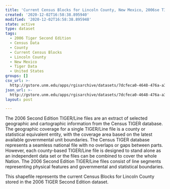```yaml
---
title: 'Current Census Blocks for Lincoln County, New Mexico, 2006se TIGER'
created: '2020-12-02T16:58:38.895940'
modified: '2020-12-02T16:58:38.895948'
state: active
type: dataset
tags:
  - 2006 Tiger Second Edition
  - Census Data
  - County
  - Current Census Blocks
  - Lincoln County
  - New Mexico
  - Tiger Data
  - United States
groups: []
csv_url: >-
  http://gstore.unm.edu/apps/rgisarchive/datasets/7dcfeca0-4648-476a-a33c-4153c99fb83d/tgr2006se_linc_blkcu.derived.csv
json_url: >-
  http://gstore.unm.edu/apps/rgisarchive/datasets/7dcfeca0-4648-476a-a33c-4153c99fb83d/tgr2006se_linc_blkcu.derived.json
layout: post

---
```

The 2006 Second Edition TIGER/Line files are an extract of selected geographic and cartographic information from the Census TIGER database.  The geographic coverage for a single TIGER/Line file is a county or statistical equivalent entity, with the coverage area based on the latest available governmental unit boundaries. The Census TIGER database represents a seamless national file with no overlaps or gaps between parts.  However, each county-based TIGER/Line file is designed to stand alone as an independent data set or the files can be combined to cover the whole Nation.  The 2006 Second Edition  TIGER/Line files consist of line segments representing physical features and governmental and statistical boundaries.  

This shapefile represents the current Census Blocks for Lincoln County stored in the 2006 TIGER Second Edition dataset.
